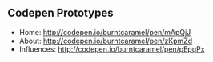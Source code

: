 ## Codepen Prototypes

- Home: http://codepen.io/burntcaramel/pen/mApQjJ
- About: http://codepen.io/burntcaramel/pen/zKpmZd
- Influences: http://codepen.io/burntcaramel/pen/pEpqPx
